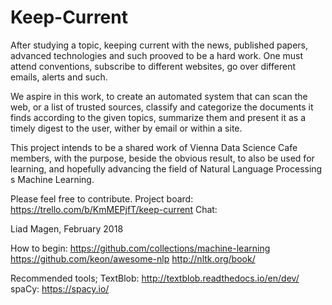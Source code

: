 # Keep-Current
After studying a topic, keeping current with the news, published papers, advanced technologies and such prooved to be a hard work.
One must attend conventions, subscribe to different websites, go over different emails, alerts and such.

We aspire in this work, to create an automated system that can scan the web, or a list of trusted sources, classify and categorize the documents it finds according to the given topics, summarize them and present it as a timely digest to the user, wither by email or within a site.


This project intends to be a shared work of Vienna Data Science Cafe members, with the purpose, beside the obvious result, to also be used for learning, and hopefully advancing the field of Natural Language Processing s Machine Learning.

Please feel free to contribute.
Project board: https://trello.com/b/KmMEPjfT/keep-current
Chat: 



Liad Magen, February 2018




How to begin:
https://github.com/collections/machine-learning
https://github.com/keon/awesome-nlp
http://nltk.org/book/


Recommended tools;
TextBlob: http://textblob.readthedocs.io/en/dev/
spaCy: https://spacy.io/
